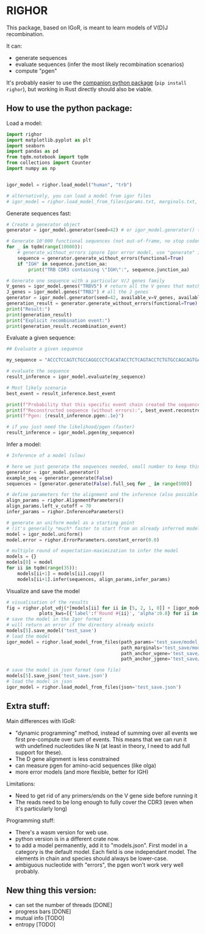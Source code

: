 # RIGHOR

This package, based on IGoR, is meant to learn models of V(D)J recombination.

It can:
- generate sequences
- evaluate sequences (infer the most likely recombination scenarios)
- compute "pgen"

It's probably easier to use the [companion python package](https://pypi.org/project/righor/) (`pip install righor`), but working in Rust directly should also be viable.


How to use the python package:
------------------------------

Load a model:
```py
import righor
import matplotlib.pyplot as plt
import seaborn
import pandas as pd
from tqdm.notebook import tqdm
from collections import Counter
import numpy as np


igor_model = righor.load_model("human", "trb")

# alternatively, you can load a model from igor files
# igor_model = righor.load_model_from_files(params.txt, marginals.txt, anchor_v.csv, anchor_j.csv)
```

Generate sequences fast:

```py
# Create a generator object
generator = igor_model.generator(seed=42) # or igor_model.generator() to run it without a seed

# Generate 10'000 functional sequences (not out-of-frame, no stop codons, right boundaries)
for _ in tqdm(range(10000)):
    # generate_without_errors ignore Igor error model, use "generate" if this is needed
    sequence = generator.generate_without_errors(functional=True)
    if "IGH" in sequence.junction_aa:
        print("TRB CDR3 containing \"IGH\":", sequence.junction_aa)

# Generate one sequence with a particular V/J genes family
V_genes = igor_model.genes("TRBV5") # return all the V genes that match TRBV5
J_genes = igor_model.genes("TRBJ") # all the J genes
generator = igor_model.generator(seed=42, available_v=V_genes, available_j=J_genes)
generation_result = generator.generate_without_errors(functional=True)
print("Result:")
print(generation_result)
print("Explicit recombination event:")
print(generation_result.recombination_event)
```

Evaluate a given sequence:

```py
## Evaluate a given sequence

my_sequence = "ACCCTCCAGTCTGCCAGGCCCTCACATACCTCTCAGTACCTCTGTGCCAGCAGTGAGGACAGGGACGTCACTGAAGCTTTCTTTGGACAAGGCACC"

# evaluate the sequence
result_inference = igor_model.evaluate(my_sequence)

# Most likely scenario
best_event = result_inference.best_event

print(f"Probability that this specific event chain created the sequence: {best_event.likelihood / result_inference.likelihood:.2f}.")
print(f"Reconstructed sequence (without errors):", best_event.reconstructed_sequence)
print(f"Pgen: {result_inference.pgen:.1e}")

# if you just need the likelihood/pgen (faster)
result_inference = igor_model.pgen(my_sequence)
```

Infer a model:

```py
# Inference of a model (slow)

# here we just generate the sequences needed, small number to keep things
generator = igor_model.generator()
example_seq = generator.generate(False)
sequences = [generator.generate(False).full_seq for _ in range(500)]

# define parameters for the alignment and the inference (also possible for the evaluation)
align_params = righor.AlignmentParameters()
align_params.left_v_cutoff = 70
infer_params = righor.InferenceParameters()

# generate an uniform model as a starting point
# (it's generally *much* faster to start from an already inferred model)
model = igor_model.uniform()
model.error = righor.ErrorParameters.constant_error(0.0)

# multiple round of expectation-maximization to infer the model
models = {}
models[0] = model
for ii in tqdm(range(35)):
    models[ii+1] = models[ii].copy()
    models[ii+1].infer(sequences, align_params,infer_params)
```

Visualize and save the model
```py
# visualisation of the results
fig = righor.plot_vdj(*[models[ii] for ii in [5, 2, 1, 0]] + [igor_model],
            plots_kws=[{'label':f'Round #{ii}', 'alpha':0.8} for ii in [10,2, 1, 0]] + [{'label':f'og'}] )
# save the model in the Igor format
# will return an error if the directory already exists
models[5].save_model('test_save')
# load the model
igor_model = righor.load_model_from_files(path_params='test_save/model_params.txt',
                                          path_marginals='test_save/model_marginals.txt',
                                          path_anchor_vgene='test_save/V_gene_CDR3_anchors.csv',
                                          path_anchor_jgene='test_save/J_gene_CDR3_anchors.csv')

# save the model in json format (one file)
models[5].save_json('test_save.json')
# load the model in json
igor_model = righor.load_model_from_files(json='test_save.json')
```
Extra stuff:
------------

Main differences with IGoR:
- "dynamic programming" method, instead of summing over all events we first pre-compute over sum of events. This means that we can run it with undefined nucleotides like N (at least in theory, I need to add full support for these).
- The D gene alignment is less constrained
- can measure pgen for amino-acid sequences (like olga)
- more error models (and more flexible, better for IGH)

Limitations:
- Need to get rid of any primers/ends on the V gene side before running it
- The reads need to be long enough to fully cover the CDR3 (even when it's particularly long)


Programming stuff:
- There's a wasm version for web use.
- python version is in a different crate now.
- to add a model permanently, add it to "models.json". First model in a category is the default model. Each field is one independant model. The elements in chain and species should always be lower-case.
- ambiguous nucleotide with "errors", the pgen won't work very well probably.


New thing this version:
-----------------------
- can set the number of threads [DONE]
- progress bars [DONE]
- mutual info [TODO]
- entropy [TODO]
